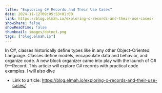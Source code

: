 ```yaml
---
title: "Exploring C# Records and Their Use Cases"
date: 2024-11-12T09:05:53+01:00
link: https://blog.elmah.io/exploring-c-records-and-their-use-cases/
showShare: false
showReadTime: false
thumbnail: images/dotnet.png
tags: ["blog.elmah.io"]
---
```

In C#, classes historically define types like in any other Object-Oriented Language. Classes define models, encapsulate data and behavior, and organize code. A new block organizer came into play with the launch of C# 9—Record. This article will explore C# records with practical code examples. I will also dive

- Link to article: https://blog.elmah.io/exploring-c-records-and-their-use-cases/